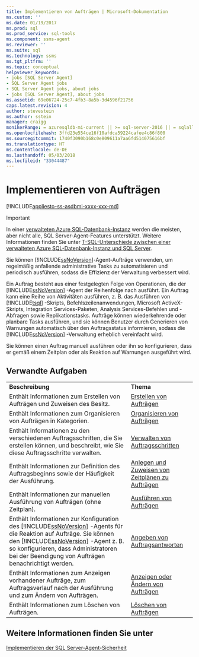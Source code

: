 ```yaml
---
title: Implementieren von Aufträgen | Microsoft-Dokumentation
ms.custom: ''
ms.date: 01/19/2017
ms.prod: sql
ms.prod_service: sql-tools
ms.component: ssms-agent
ms.reviewer: ''
ms.suite: sql
ms.technology: ssms
ms.tgt_pltfrm: ''
ms.topic: conceptual
helpviewer_keywords:
- jobs [SQL Server Agent]
- SQL Server Agent jobs
- SQL Server Agent jobs, about jobs
- jobs [SQL Server Agent], about jobs
ms.assetid: 69e06724-25c7-4fb3-8a5b-3d4596f21756
caps.latest.revision: 4
author: stevestein
ms.author: sstein
manager: craigg
monikerRange: = azuresqldb-mi-current || >= sql-server-2016 || = sqlallproducts-allversions
ms.openlocfilehash: 3ffd23e554ce16f10afdca59224cafee4c86f800
ms.sourcegitcommit: 1740f3090b168c0e809611a7aa6fd514075616bf
ms.translationtype: HT
ms.contentlocale: de-DE
ms.lasthandoff: 05/03/2018
ms.locfileid: "33044487"
---
```

# <a name="implement-jobs"></a>Implementieren von Aufträgen
[!INCLUDE[appliesto-ss-asdbmi-xxxx-xxx-md](../../includes/appliesto-ss-asdbmi-xxxx-xxx-md.md)]

> [!IMPORTANT]  
> In einer [verwalteten Azure SQL-Datenbank-Instanz](https://docs.microsoft.com/azure/sql-database/sql-database-managed-instance) werden die meisten, aber nicht alle, SQL Server-Agent-Features unterstützt. Weitere Informationen finden Sie unter [T-SQL-Unterschiede zwischen einer verwalteten Azure SQL-Datenbank-Instanz und SQL Server](https://docs.microsoft.com/azure/sql-database/sql-database-managed-instance-transact-sql-information#sql-server-agent).

Sie können [!INCLUDE[ssNoVersion](../../includes/ssnoversion_md.md)]-Agent-Aufträge verwenden, um regelmäßig anfallende administrative Tasks zu automatisieren und periodisch ausführen, sodass die Effizienz der Verwaltung verbessert wird.  
  
Ein Auftrag besteht aus einer festgelegten Folge von Operationen, die der [!INCLUDE[ssNoVersion](../../includes/ssnoversion_md.md)] -Agent der Reihenfolge nach ausführt. Ein Auftrag kann eine Reihe von Aktivitäten ausführen, z. B. das Ausführen von [!INCLUDE[tsql](../../includes/tsql_md.md)] -Skripts, Befehlszeilenanwendungen, Microsoft ActiveX-Skripts, Integration Services-Paketen, Analysis Services-Befehlen und -Abfragen sowie Replikationstasks. Aufträge können wiederkehrende oder planbare Tasks ausführen, und sie können Benutzer durch Generieren von Warnungen automatisch über den Auftragsstatus informieren, sodass die [!INCLUDE[ssNoVersion](../../includes/ssnoversion_md.md)] -Verwaltung erheblich vereinfacht wird.  
  
Sie können einen Auftrag manuell ausführen oder ihn so konfigurieren, dass er gemäß einem Zeitplan oder als Reaktion auf Warnungen ausgeführt wird.  
  
## <a name="related-tasks"></a>Verwandte Aufgaben  
  
|||  
|-|-|  
|**Beschreibung**|**Thema**|  
|Enthält Informationen zum Erstellen von Aufträgen und Zuweisen des Besitz.|[Erstellen von Aufträgen](../../ssms/agent/create-jobs.md)|  
|Enthält Informationen zum Organisieren von Aufträgen in Kategorien.|[Organisieren von Aufträgen](../../ssms/agent/organize-jobs.md)|  
|Enthält Informationen zu den verschiedenen Auftragsschritten, die Sie erstellen können, und beschreibt, wie Sie diese Auftragsschritte verwalten.|[Verwalten von Auftragsschritten](../../ssms/agent/manage-job-steps.md)|  
|Enthält Informationen zur Definition des Auftragsbeginns sowie der Häufigkeit der Ausführung.|[Anlegen und Zuweisen von Zeitplänen zu Aufträgen](../../ssms/agent/create-and-attach-schedules-to-jobs.md)|  
|Enthält Informationen zur manuellen Ausführung von Aufträgen (ohne Zeitplan).|[Ausführen von Aufträgen](../../ssms/agent/run-jobs.md)|  
|Enthält Informationen zur Konfiguration des [!INCLUDE[ssNoVersion](../../includes/ssnoversion_md.md)] -Agents für die Reaktion auf Aufträge. Sie können den [!INCLUDE[ssNoVersion](../../includes/ssnoversion_md.md)] -Agent z. B. so konfigurieren, dass Administratoren bei der Beendigung von Aufträgen benachrichtigt werden.|[Angeben von Auftragsantworten](../../ssms/agent/specify-job-responses.md)|  
|Enthält Informationen zum Anzeigen vorhandener Aufträge, zum Auftragsverlauf nach der Ausführung und zum Ändern von Aufträgen.|[Anzeigen oder Ändern von Aufträgen](../../ssms/agent/view-or-modify-jobs.md)|  
|Enthält Informationen zum Löschen von Aufträgen.|[Löschen von Aufträgen](../../ssms/agent/delete-jobs.md)|  
  
## <a name="see-also"></a>Weitere Informationen finden Sie unter  
[Implementieren der SQL Server-Agent-Sicherheit](../../ssms/agent/implement-sql-server-agent-security.md)  
  
